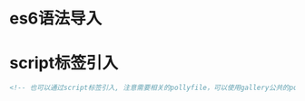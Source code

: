 

# es6语法导入

# script标签引入

```html
<!-- 也可以通过script标签引入, 注意需要相关的pollyfile，可以使用gallery公共的pollyfile文件 -->

```
